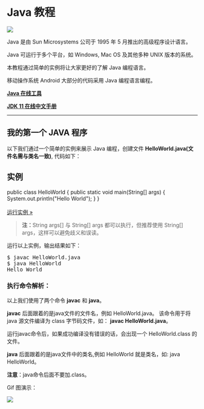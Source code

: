 <div class="article-intro" id="content"> 
 <h1>Java 教程</h1> 
 <div class="tutintro"> 
  <img decoding="async" src="//www.runoob.com/wp-content/uploads/2013/12/java.jpg"> 
  <p>Java 是由 Sun Microsystems 公司于 1995 年 5 月推出的高级程序设计语言。</p> 
  <p>Java 可运行于多个平台，如 Windows, Mac OS 及其他多种 UNIX 版本的系统。</p> 
  <p>本教程通过简单的实例将让大家更好的了解 Java 编程语言。</p> 
  <p>移动操作系统 Android 大部分的代码采用 Java 编程语言编程。</p> 
  <p><a href="//www.runoob.com/try/showjava.php?filename=HelloWorld" target="_blank" rel="noopener noreferrer"><strong>Java 在线工具</strong></a></p> 
  <p><a href="https://www.runoob.com/manual/jdk11api/index.html" target="_blank" rel="noopener noreferrer"><strong>JDK 11 在线中文手册</strong></a></p> 
 </div> 
 <hr> 
 <h2> 我的第一个 JAVA 程序</h2> 
 <p> 以下我们通过一个简单的实例来展示 Java 编程，创建文件 <strong>HelloWorld.java(文件名需与类名一致)</strong>, 代码如下：</p> 
 <div class="example"> 
  <h2 class="example">实例</h2> 
  <div class="example_code"> 
   <div class="hl-main">
    <span class="hl-reserved">public</span><span class="hl-code"> </span><span class="hl-reserved">class</span><span class="hl-code"> </span><span class="hl-identifier">HelloWorld</span><span class="hl-code"> </span><span class="hl-brackets">{</span><span class="hl-code"> </span><span class="hl-reserved">public</span><span class="hl-code"> </span><span class="hl-types">static</span><span class="hl-code"> </span><span class="hl-types">void</span><span class="hl-code"> </span><span class="hl-identifier">main</span><span class="hl-brackets">(</span><span class="hl-identifier">String</span><span class="hl-brackets">[</span><span class="hl-brackets">]</span><span class="hl-code"> </span><span class="hl-identifier">args</span><span class="hl-brackets">)</span><span class="hl-code"> </span><span class="hl-brackets">{</span><span class="hl-code"> </span><span class="hl-identifier">System</span><span class="hl-code">.</span><span class="hl-identifier">out</span><span class="hl-code">.</span><span class="hl-identifier">println</span><span class="hl-brackets">(</span><span class="hl-quotes">"</span><span class="hl-string">Hello World</span><span class="hl-quotes">"</span><span class="hl-brackets">)</span><span class="hl-code">; </span><span class="hl-brackets">}</span><span class="hl-code"> </span><span class="hl-brackets">}</span>
   </div> 
  </div>
  <br> <a target="_blank" href="/try/runcode.php?filename=HelloWorld&amp;type=java" class="showbtn" rel="noopener noreferrer">运行实例 »</a> 
 </div> 
 <blockquote>
  <p><strong>注：</strong><span class="marked">String args[]</span> 与 <span class="marked">String[] args</span> 都可以执行，但推荐使用 <span class="marked">String[] args</span>，这样可以避免歧义和误读。</p>
 </blockquote> 
 <p>运行以上实例，输出结果如下：</p> 
 <pre>
$ javac HelloWorld.java
$ java HelloWorld
Hello World
</pre> 
 <h3>执行命令解析：</h3> 
 <p>以上我们使用了两个命令 <strong>javac</strong> 和 <strong>java</strong>。</p> 
 <p><strong>javac</strong> 后面跟着的是java文件的文件名，例如 HelloWorld.java。 该命令用于将 java 源文件编译为 class 字节码文件，如： <strong>javac HelloWorld.java</strong>。</p> 
 <p> 运行javac命令后，如果成功编译没有错误的话，会出现一个 HelloWorld.class 的文件。</p> 
 <p> <strong>java</strong> 后面跟着的是java文件中的类名,例如 HelloWorld 就是类名，如: java HelloWorld。</p> 
 <p><strong>注意</strong>：java命令后面不要加.class。</p> 
 <p>Gif 图演示：</p> 
 <p> <img decoding="async" src="//www.runoob.com/wp-content/uploads/2013/12/java-HelloWorld.gif"></p> <!-- 其他扩展 --> 
</div>